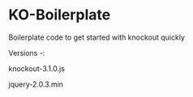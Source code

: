 KO-Boilerplate
==============

Boilerplate code to get started with knockout quickly



Versions -:

knockout-3.1.0.js

jquery-2.0.3.min

